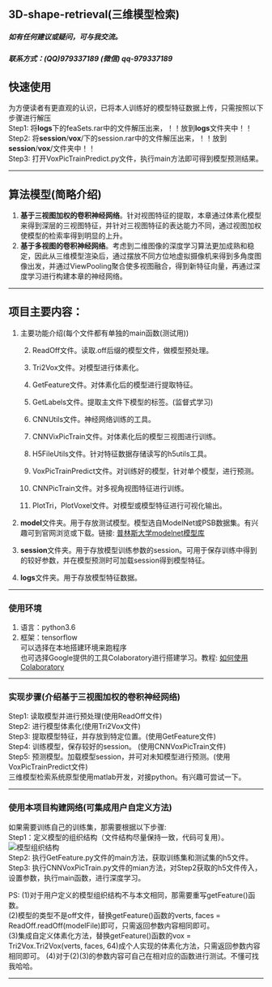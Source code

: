 3D-shape-retrieval(三维模型检索)    
---
##### 如有任何建议或疑问，可与我交流。
##### 联系方式：(QQ)979337189   (微信) qq-979337189

## 快速使用
为方便读者有更直观的认识，已将本人训练好的模型特征数据上传，只需按照以下步骤进行解压   
Step1: 将**logs**下的feaSets.rar中的文件解压出来，！！放到**logs**文件夹中！！   
Step2: 将**session**/**vox**/下的session.rar中的文件解压出来，！！放到**session**/**vox**/文件夹中！！  
Step3: 打开VoxPicTrainPredict.py文件，执行main方法即可得到模型预测结果。
   
---

## 算法模型(简略介绍)
1. **基于三视图加权的卷积神经网络**。针对视图特征的提取，本章通过体素化模型来得到深层的三视图特征，并针对三视图特征的表达能力不同，通过视图加权使模型的检索率得到明显的上升。
2. **基于多视图的卷积神经网络**。考虑到二维图像的深度学习算法更加成熟和稳定，因此从三维模型渲染后，通过摆放不同方位地虚拟摄像机来得到多角度图像出发，并通过ViewPooling聚合使多视图融合，得到新特征向量，再通过深度学习进行构建本章的神经网络。


---
## 项目主要内容：
1. 主要功能介绍(每个文件都有单独的main函数(测试用))    

    2. ReadOff文件。读取.off后缀的模型文件，做模型预处理。   
         
    2. Tri2Vox文件。对模型进行体素化。       
    
    2. GetFeature文件。对体素化后的模型进行提取特征。    
    
    2. GetLabels文件。提取主文件下模型的标签。(监督式学习)    
    
    2. CNNUtils文件。神经网络训练的工具。     
    
    2. CNNVixPicTrain文件。对体素化后的模型三视图进行训练。    
    
    2. H5FileUtils文件。针对特征数据存储读写的h5utils工具。     
    
    2. VoxPicTrainPredict文件。对训练好的模型，针对单个模型，进行预测。     
    
    2. CNNPicTrain文件。对多视角视图特征进行训练。     
    
    2. PlotTri，PlotVoxel文件。对模型或模型特征进行可视化输出。    
    
2. **model**文件夹。用于存放测试模型。模型选自ModelNet或PSB数据集。有兴趣可到官网浏览或下载。链接: [普林斯大学modelnet模型库](http://modelnet.cs.princeton.edu/)
3. **session**文件夹。用于存放模型训练参数的session。可用于保存训练中得到的较好参数，并在模型预测时可加载session得到模型特征。
4. **logs**文件夹。用于存放模型特征数据。


---
### 使用环境
1. 语言：python3.6
2. 框架：tensorflow  
可以选择在本地搭建环境来跑程序  
也可选择Google提供的工具Colaboratory进行搭建学习。教程: [如何使用Colaboratory](https://www.jianshu.com/p/e6f1058614c0?from=timeline&isappinstalled=0)
---


### 实现步骤(介绍基于三视图加权的卷积神经网络)
Step1:  读取模型并进行预处理(使用ReadOff文件)   
Step2:  进行模型体素化(使用Tri2Vox文件)  
Step3:  提取模型特征，并存放到特定位置。(使用GetFeature文件)  
Step4:  训练模型，保存较好的session。 (使用CNNVoxPicTrain文件)   
Step5:  预测模型。加载模型session，并可对未知模型进行预测。(使用VoxPicTrainPredict文件)      
三维模型检索系统原型使用matlab开发，对接python。有兴趣可尝试一下。

---
### 使用本项目构建网络(可集成用户自定义方法)        
 如果需要训练自己的训练集，那需要根据以下步骤:    
 Step1：定义模型的组织结构（文件结构尽量保持一致，代码可复用）。         
![模型组织结构](https://github.com/sijia3/3D-shape-retrieval/blob/master/pic/dir.png)    
 Step2: 执行GetFeature.py文件的main方法，获取训练集和测试集的h5文件。       
 Step3: 执行CNNVoxPicTrain.py文件的mian方法，对Step2获取的h5文件传入，设置参数，执行main函数，进行深度学习。       
 
 PS: (1)对于用户定义的模型组织结构不与本文相同，那需要重写getFeature()函数。    
     (2)模型的类型不是off文件，替换getFeature()函数的verts, faces = ReadOff.readOff(modelFile)即可，只需返回参数内容相同即可。  
     (3)集成自定义体素化方法，替换getFeature()函数的vox = Tri2Vox.Tri2Vox(verts, faces, 64)成个人实现的体素化方法，只需返回参数内容相同即可。
     (4)对于(2)(3)的参数内容可自己在相对应的函数进行测试。不懂可找我哈哈。  

---